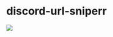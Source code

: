 # discord-url-sniperr

![](https://hits.seeyoufarm.com/api/count/incr/badge.svg?url=https%3A%2F%2Fgithub.com%2Ft64t%2Fdiscord-url-sniperr&count_bg=%2379C83D&title_bg=%23555555&icon=&icon_color=%23E7E7E7&title=hits&edge_flat=false)
